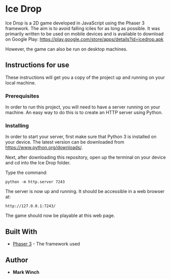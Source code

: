 # Ice Drop

Ice Drop is a 2D game developed in JavaScript using the Phaser 3 framework. The aim is to avoid falling iciles for as long as possible. It was primarily written to be used on mobile devices and is available to download on Google Play: https://play.google.com/store/apps/details?id=icedrop.apk

However, the game can also be run on desktop machines. 

## Instructions for use

These instructions will get you a copy of the project up and running on your local machine.

### Prerequisites

In order to run this project, you will need to have a server running on your machine. An easy way to do this is to create an HTTP server using Python.

### Installing

In order to start your server, first make sure that Python 3 is installed on your device. The latest version can be downloaded from https://www.python.org/downloads/. 

Next, after downloading this repository, open up the terminal on your device and cd into the Ice Drop folder. 

Type the command: 
```
python -m http.server 7243
```

The server is now up and running. It should be accessible in a web browser at:

```
http://127.0.0.1:7243/
```

The game should now be playable at this web page. 

## Built With

* [Phaser 3](https://photonstorm.github.io/phaser3-docs/) - The framework used

## Author

* **Mark Winch**
